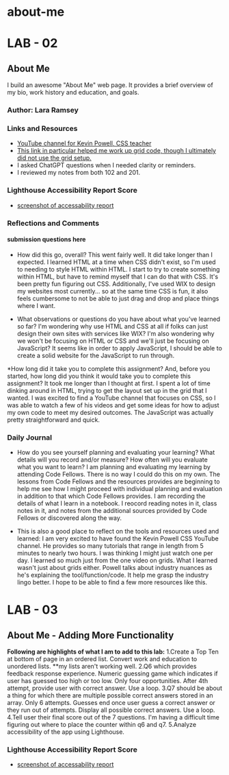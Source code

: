 # about-me

# LAB - 02

## About Me

I build an awesome "About Me" web page. It provides a brief overview of my bio, work history and education, and goals.

### Author: Lara Ramsey

### Links and Resources

* [YouTube channel for Kevin Powell, CSS teacher](https://www.youtube.com/@KevinPowell)
* [This link in particular helped me work up grid code, though I ultimately did not use the grid setup.](https://youtu.be/8QSqwbSztnA?si=4oOX_77eQ49CzOu1)
* I asked ChatGPT questions when I needed clarity or reminders.
* I reviewed my notes from both 102 and 201.

### Lighthouse Accessibility Report Score

* [screenshot of accessability report](class02screenshot.png)

### Reflections and Comments

#### submission questions here

* How did this go, overall? This went fairly well. It did take longer than I expected. I learned HTML at a time when CSS didn't exist, so I'm used to needing to style HTML within HTML. I start to try to create something within HTML, but have to remind myself that I can do that with CSS. It's been pretty fun figuring out CSS. Additionally, I've used WIX to design my websites most currently... so at the same time CSS is fun, it also feels cumbersome to not be able to just drag and drop and place things where I want.

* What observations or questions do you have about what you’ve learned so far? I'm wondering why use HTML and CSS at all if folks can just design their own sites with services like WIX? I'm also wondering why we won't be focusing on HTML or CSS and we'll just be focusing on JavaScript? It seems like in order to apply JavaScript, I should be able to create a solid website for the JavaScript to run through.

*How long did it take you to complete this assignment? And, before you started, how long did you think it would take you to complete this assignment? It took me longer than I thought at first. I spent a lot of time dinking around in HTML, trying to get the layout set up in the grid that I wanted. I was excited to find a YouTube channel that focuses on CSS, so I was able to watch a few of his videos and get some ideas for how to adjust my own code to meet my desired outcomes. The JavaScript was actually pretty straightforward and quick. 

### Daily Journal

* How do you see yourself planning and evaluating your learning? What details will you record and/or measure? How often will you evaluate what you want to learn? I am planning and evaluating my learning by attending Code Fellows. There is no way I could do this on my own. The lessons from Code Fellows and the resources provides are beginning to help me see how I might proceed with individual planning and evaluation in addition to that which Code Fellows provides. I am recording the details of what I learn in a notebook. I reocord reading notes in it, class notes in it, and notes from the additional sources provided by Code Fellows or discovered along the way. 

* This is also a good place to reflect on the tools and resources used and learned: I am very excited to have found the Kevin Powell CSS YouTube channel. He provides so many tutorials that range in length from 5 minutes to nearly two hours. I was thinking I might just watch one per day. I learned so much just from the one video on grids. What I learned wasn't just about grids either. Powell talks about industry nuances as he's explaining the tool/function/code. It help me grasp the industry lingo better. I hope to be able to find a few more resources like this.

# LAB - 03

## About Me - Adding More Functionality

**Following are highlights of what I am to add to this lab:**
1.Create a Top Ten at bottom of page in an ordered list. Convert work and education to unordered lists.
**my lists aren't working well.
2.Q6 which provides feedback response experience. Numeric guessing game which indicates if user has guessed too high or too low. Only four opportunities. After 4th attempt, provide user with correct answer. Use a loop.
3.Q7 should be about a thing for which there are multiple possible correct answers stored in an array. Only 6 attempts. Guesses end once user guess a correct answer or they run out of attempts. Display all possible correct answers. Use a loop.
4.Tell user their final score out of the 7 questions.
I'm having a difficult time figuring out where to place the counter within q6 and q7.
5.Analyze accessibility of the app using Lighthouse.

### Lighthouse Accessibility Report Score

* [screenshot of accessability report](Lab02AccessibilityReport.png)